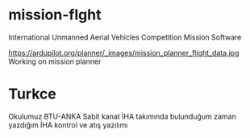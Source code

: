 # mission-flght
International Unmanned Aerial Vehicles Competition Mission Software

https://ardupilot.org/planner/_images/mission_planner_flight_data.jpg
Working on mission planner

# Turkce
Okulumuz BTU-ANKA Sabit kanat İHA takımında bulunduğum zaman yazdığım İHA kontrol ve atış yazılımı
